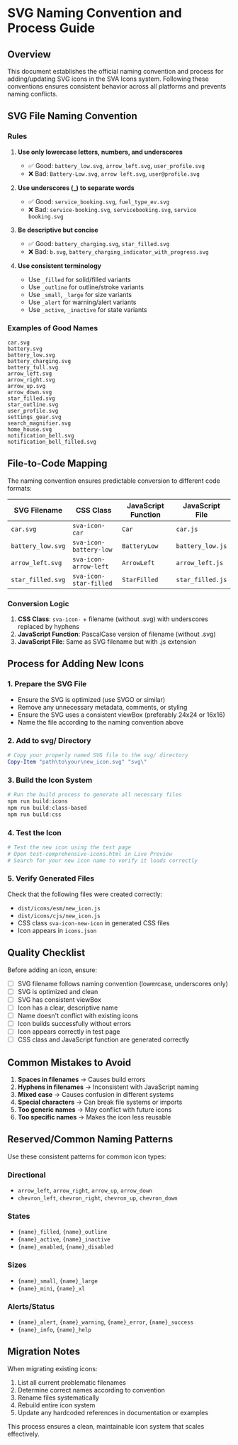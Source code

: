 # SVG Naming Convention and Process Guide

## Overview
This document establishes the official naming convention and process for adding/updating SVG icons in the SVA Icons system. Following these conventions ensures consistent behavior across all platforms and prevents naming conflicts.

## SVG File Naming Convention

### Rules
1. **Use only lowercase letters, numbers, and underscores**
   - ✅ Good: `battery_low.svg`, `arrow_left.svg`, `user_profile.svg`
   - ❌ Bad: `Battery-Low.svg`, `arrow left.svg`, `user@profile.svg`

2. **Use underscores (_) to separate words**
   - ✅ Good: `service_booking.svg`, `fuel_type_ev.svg`
   - ❌ Bad: `service-booking.svg`, `servicebooking.svg`, `service booking.svg`

3. **Be descriptive but concise**
   - ✅ Good: `battery_charging.svg`, `star_filled.svg`
   - ❌ Bad: `b.svg`, `battery_charging_indicator_with_progress.svg`

4. **Use consistent terminology**
   - Use `_filled` for solid/filled variants
   - Use `_outline` for outline/stroke variants  
   - Use `_small`, `_large` for size variants
   - Use `_alert` for warning/alert variants
   - Use `_active`, `_inactive` for state variants

### Examples of Good Names
```
car.svg
battery.svg
battery_low.svg
battery_charging.svg
battery_full.svg
arrow_left.svg
arrow_right.svg
arrow_up.svg
arrow_down.svg
star_filled.svg
star_outline.svg
user_profile.svg
settings_gear.svg
search_magnifier.svg
home_house.svg
notification_bell.svg
notification_bell_filled.svg
```

## File-to-Code Mapping

The naming convention ensures predictable conversion to different code formats:

| SVG Filename | CSS Class | JavaScript Function | JavaScript File |
|--------------|-----------|-------------------|-----------------|
| `car.svg` | `sva-icon-car` | `Car` | `car.js` |
| `battery_low.svg` | `sva-icon-battery-low` | `BatteryLow` | `battery_low.js` |
| `arrow_left.svg` | `sva-icon-arrow-left` | `ArrowLeft` | `arrow_left.js` |
| `star_filled.svg` | `sva-icon-star-filled` | `StarFilled` | `star_filled.js` |

### Conversion Logic
1. **CSS Class**: `sva-icon-` + filename (without .svg) with underscores replaced by hyphens
2. **JavaScript Function**: PascalCase version of filename (without .svg)
3. **JavaScript File**: Same as SVG filename but with .js extension

## Process for Adding New Icons

### 1. Prepare the SVG File
- Ensure the SVG is optimized (use SVGO or similar)
- Remove any unnecessary metadata, comments, or styling
- Ensure the SVG uses a consistent viewBox (preferably 24x24 or 16x16)
- Name the file according to the naming convention above

### 2. Add to svg/ Directory
```powershell
# Copy your properly named SVG file to the svg/ directory
Copy-Item "path\to\your\new_icon.svg" "svg\"
```

### 3. Build the Icon System
```powershell
# Run the build process to generate all necessary files
npm run build:icons
npm run build:class-based
npm run build:css
```

### 4. Test the Icon
```powershell
# Test the new icon using the test page
# Open test-comprehensive-icons.html in Live Preview
# Search for your new icon name to verify it loads correctly
```

### 5. Verify Generated Files
Check that the following files were created correctly:
- `dist/icons/esm/new_icon.js`
- `dist/icons/cjs/new_icon.js`
- CSS class `sva-icon-new-icon` in generated CSS files
- Icon appears in `icons.json`

## Quality Checklist

Before adding an icon, ensure:
- [ ] SVG filename follows naming convention (lowercase, underscores only)
- [ ] SVG is optimized and clean
- [ ] SVG has consistent viewBox
- [ ] Icon has a clear, descriptive name
- [ ] Name doesn't conflict with existing icons
- [ ] Icon builds successfully without errors
- [ ] Icon appears correctly in test page
- [ ] CSS class and JavaScript function are generated correctly

## Common Mistakes to Avoid

1. **Spaces in filenames** → Causes build errors
2. **Hyphens in filenames** → Inconsistent with JavaScript naming
3. **Mixed case** → Causes confusion in different systems
4. **Special characters** → Can break file systems or imports
5. **Too generic names** → May conflict with future icons
6. **Too specific names** → Makes the icon less reusable

## Reserved/Common Naming Patterns

Use these consistent patterns for common icon types:

### Directional
- `arrow_left`, `arrow_right`, `arrow_up`, `arrow_down`
- `chevron_left`, `chevron_right`, `chevron_up`, `chevron_down`

### States
- `{name}_filled`, `{name}_outline`
- `{name}_active`, `{name}_inactive`
- `{name}_enabled`, `{name}_disabled`

### Sizes
- `{name}_small`, `{name}_large`
- `{name}_mini`, `{name}_xl`

### Alerts/Status
- `{name}_alert`, `{name}_warning`, `{name}_error`, `{name}_success`
- `{name}_info`, `{name}_help`

## Migration Notes

When migrating existing icons:
1. List all current problematic filenames
2. Determine correct names according to convention
3. Rename files systematically
4. Rebuild entire icon system
5. Update any hardcoded references in documentation or examples

This process ensures a clean, maintainable icon system that scales effectively.
